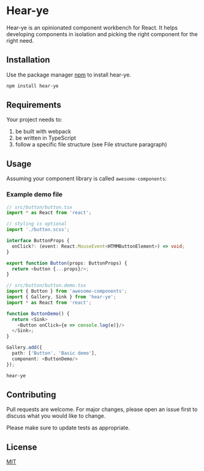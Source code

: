 # Hear-ye

Hear-ye is an opinionated component workbench for React. It helps developing components in isolation and picking the right component for the right need.

## Installation

Use the package manager [npm](https://www.npmjs.com/) to install hear-ye.

```bash
npm install hear-ye
```

## Requirements
Your project needs to:
1. be built with webpack
1. be written in TypeScript
1. follow a specific file structure (see File structure paragraph)

## Usage
Assuming your component library is called `awesome-components`:

### Example demo file
```typescript
// src/button/button.tsx
import * as React from 'react';

// styling is optional
import './button.scss';

interface ButtonProps {
  onClick?: (event: React.MouseEvent<HTMMButtonElement>) => void;
}

export function Button(props: ButtonProps) {
  return <button {...props}/>;
}
```

```typescript
// src/button/button.demo.tsx
import { Button } from 'awesome-components';
import { Gallery, Sink } from 'hear-ye';
import * as React from 'react';

function ButtonDemo() {
  return <Sink>
    <Button onClick={e => console.log(e)}/>
  </Sink>;
}

Gallery.add({
  path: ['Button', 'Basic demo'],
  component: <ButtonDemo/>
});

```

```bash
hear-ye
```

## Contributing
Pull requests are welcome. For major changes, please open an issue first to discuss what you would like to change.

Please make sure to update tests as appropriate.

## License
[MIT](https://choosealicense.com/licenses/mit/)
